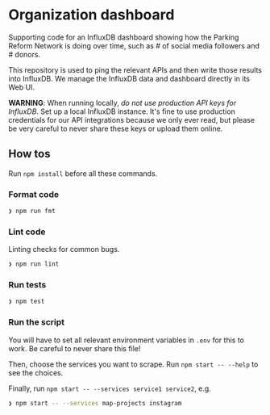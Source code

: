 # Organization dashboard

Supporting code for an InfluxDB dashboard showing how the Parking Reform Network is doing over time, such as # of social media followers and # donors.

This repository is used to ping the relevant APIs and then write those results into InfluxDB. We manage the InfluxDB data and dashboard directly in its Web UI.

**WARNING**: When running locally, _do not use production API keys for InfluxDB_. Set up a local InfluxDB instance. It's fine to use production credentials for our API integrations because we only ever read, but please be very careful to never share these keys or upload them online.

## How tos

Run `npm install` before all these commands.

### Format code

```bash
❯ npm run fmt
```

### Lint code

Linting checks for common bugs.

```bash
❯ npm run lint
```

### Run tests

```bash
❯ npm test
```

### Run the script

You will have to set all relevant environment variables in `.env` for this to work. Be careful to never share this file!

Then, choose the services you want to scrape. Run `npm start -- --help` to see the choices.

Finally, run `npm start -- --services service1 service2`, e.g.

```bash
❯ npm start -- --services map-projects instagram
```
